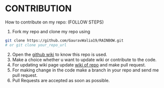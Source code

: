 # CONTRIBUTION

How to contribute on my repo: (FOLLOW STEPS)

1. Fork my repo and clone my repo using

```bash
git clone https://github.com/GauravWalia19/RAINBOW.git
# or git clone your_repo_url
```

2. Open the [github wiki](https://github.com/GauravWalia19/RAINBOW/wiki/USAGE) to know this repo is used.
3. Make a choice whether u want to update wiki or contribute to the code.
4. For updating wiki page update [wiki of repo](.github/USAGE.md) and make pull request.
5. For making change in the code make a branch in your repo and send me pull request.
6. Pull Requests are accepted as soon as possible.